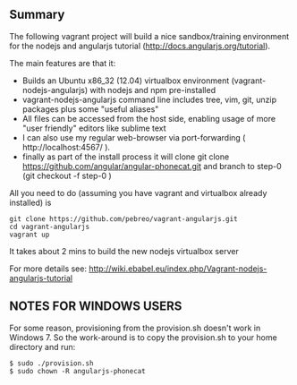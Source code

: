Summary
-------

The following vagrant project will build a nice sandbox/training environment for the nodejs and angularjs tutorial (http://docs.angularjs.org/tutorial).

The main features are that it:
* Builds an Ubuntu x86_32 (12.04) virtualbox environment (vagrant-nodejs-angularjs) with nodejs and npm pre-installed  
* vagrant-nodejs-angularjs command line includes tree, vim, git, unzip packages plus some "useful aliases"
* All files can be accessed from the host side, enabling usage of more "user friendly" editors like sublime text
* I can also use my regular web-browser via port-forwarding ( http://localhost:4567/ ).
* finally as part of the install process it will clone git clone https://github.com/angular/angular-phonecat.git and branch to step-0 (git checkout -f step-0 )

All you need to do (assuming you have vagrant and virtualbox already installed) is 

    git clone https://github.com/pebreo/vagrant-angularjs.git
    cd vagrant-angularjs
    vagrant up
  
It takes about 2 mins to build the new nodejs virtualbox server 

For more details see: http://wiki.ebabel.eu/index.php/Vagrant-nodejs-angularjs-tutorial

NOTES FOR WINDOWS USERS
---------------------
For some reason, provisioning from the provision.sh doesn't work in Windows 7. So the work-around is to copy the provision.sh to your home directory and run:

    $ sudo ./provision.sh
    $ sudo chown -R angularjs-phonecat
